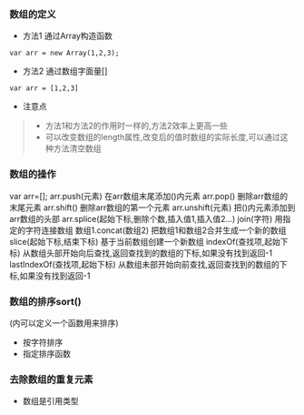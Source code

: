  ### 数组的定义
* 方法1 通过Array构造函数
```
var arr = new Array(1,2,3);
```

* 方法2 通过数组字面量[]
```
var arr = [1,2,3]
```
* 注意点

> * 方法1和方法2的作用时一样的,方法2效率上更高一些 
> * 可以改变数组的length属性,改变后的值时数组的实际长度,可以通过这种方法清空数组

### 数组的操作
var arr=[];
arr.push(元素) 在arr数组末尾添加()内元素
arr.pop()  删除arr数组的末尾元素
arr.shift() 删除arr数组的第一个元素
arr.unshift(元素) 把()内元素添加到arr数组的头部
arr.splice(起始下标,删除个数,插入值1,插入值2...)
join(字符) 用指定的字符连接数组
数组1.concat(数组2) 把数组1和数组2合并生成一个新的数组
slice(起始下标,结束下标) 基于当前数组创建一个新数组
indexOf(查找项,起始下标) 从数组头部开始向后查找,返回查找到的数组的下标,如果没有找到返回-1
lastIndexOf(查找项,起始下标) 从数组未部开始向前查找,返回查找到的数组的下标,如果没有找到返回-1


### 数组的排序sort()
(内可以定义一个函数用来排序)
* 按字符排序
* 指定排序函数

### 去除数组的重复元素
* 数组是引用类型
